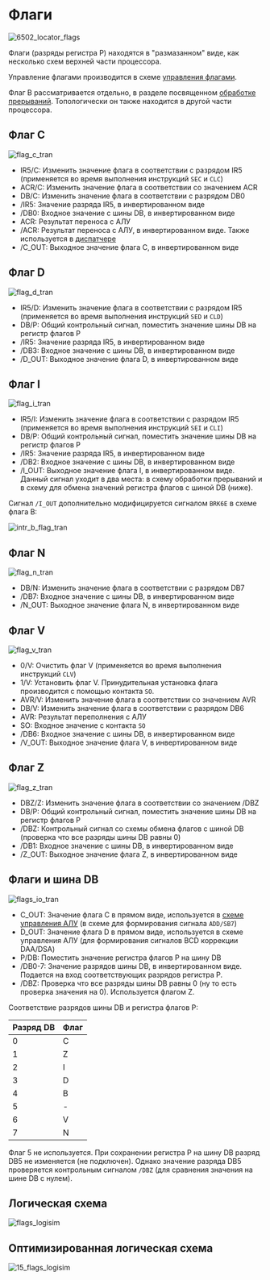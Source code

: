 # Флаги

![6502_locator_flags](/BreakingNESWiki/imgstore/6502/6502_locator_flags.jpg)

Флаги (разряды регистра P) находятся в "размазанном" виде, как несколько схем верхней части процессора.

Управление флагами производится в схеме [управления флагами](flags_control.md).

Флаг B рассматривается отдельно, в разделе посвященном [обработке прерываний](interrupts.md). Топологически он также находится в другой части процессора.

## Флаг C

![flag_c_tran](/BreakingNESWiki/imgstore/6502/flag_c_tran.jpg)

- IR5/C: Изменить значение флага в соответствии с разрядом IR5 (применяется во время выполнения инструкций `SEC` и `CLC`)
- ACR/C: Изменить значение флага в соответствии со значением ACR
- DB/C: Изменить значение флага в соответствии с разрядом DB0
- /IR5: Значение разряда IR5, в инвертированном виде
- /DB0: Входное значение с шины DB, в инвертированном виде
- ACR: Результат переноса с АЛУ
- /ACR: Результат переноса с АЛУ, в инвертированном виде. Также используется в [диспатчере](dispatch.md)
- /C_OUT: Выходное значение флага C, в инвертированном виде

## Флаг D

![flag_d_tran](/BreakingNESWiki/imgstore/6502/flag_d_tran.jpg)

- IR5/D: Изменить значение флага в соответствии с разрядом IR5 (применяется во время выполнения инструкций `SED` и `CLD`)
- DB/P: Общий контрольный сигнал, поместить значение шины DB на регистр флагов P
- /IR5: Значение разряда IR5, в инвертированном виде
- /DB3: Входное значение с шины DB, в инвертированном виде
- /D_OUT: Выходное значение флага D, в инвертированном виде

## Флаг I

![flag_i_tran](/BreakingNESWiki/imgstore/6502/flag_i_tran.jpg)

- IR5/I: Изменить значение флага в соответствии с разрядом IR5 (применяется во время выполнения инструкций `SEI` и `CLI`)
- DB/P: Общий контрольный сигнал, поместить значение шины DB на регистр флагов P
- /IR5: Значение разряда IR5, в инвертированном виде
- /DB2: Входное значение с шины DB, в инвертированном виде
- /I_OUT: Выходное значение флага I, в инвертированном виде. Данный сигнал уходит в два места: в схему обработки прерываний и в схему для обмена значений регистра флагов с шиной DB (ниже).

Сигнал `/I_OUT` дополнительно модифицируется сигналом `BRK6E` в схеме флага B:

![intr_b_flag_tran](/BreakingNESWiki/imgstore/intr_b_flag_tran.jpg)

## Флаг N

![flag_n_tran](/BreakingNESWiki/imgstore/6502/flag_n_tran.jpg)

- DB/N: Изменить значение флага в соответствии с разрядом DB7
- /DB7: Входное значение с шины DB, в инвертированном виде
- /N_OUT: Выходное значение флага N, в инвертированном виде

## Флаг V

![flag_v_tran](/BreakingNESWiki/imgstore/6502/flag_v_tran.jpg)

- 0/V: Очистить флаг V (применяется во время выполнения инструкций `CLV`)
- 1/V: Установить флаг V. Принудительная установка флага производится с помощью контакта `SO`.
- AVR/V: Изменить значение флага в соответствии со значением AVR
- DB/V: Изменить значение флага в соответствии с разрядом DB6
- AVR: Результат переполнения с АЛУ
- SO: Входное значение с контакта `SO`
- /DB6: Входное значение с шины DB, в инвертированном виде
- /V_OUT: Выходное значение флага V, в инвертированном виде

## Флаг Z

![flag_z_tran](/BreakingNESWiki/imgstore/6502/flag_z_tran.jpg)

- DBZ/Z: Изменить значение флага в соответствии со значением /DBZ
- DB/P: Общий контрольный сигнал, поместить значение шины DB на регистр флагов P
- /DBZ: Контрольный сигнал со схемы обмена флагов с шиной DB (проверка что все разряды шины DB равны 0)
- /DB1: Входное значение с шины DB, в инвертированном виде
- /Z_OUT: Выходное значение флага Z, в инвертированном виде

## Флаги и шина DB

![flags_io_tran](/BreakingNESWiki/imgstore/6502/flags_io_tran.jpg)

- С_OUT: Значение флага C в прямом виде, используется в [схеме управления АЛУ](alu_control.md) (в схеме для формирования сигнала `ADD/SB7`)
- D_OUT: Значение флага D в прямом виде, используется в схеме управления АЛУ (для формирования сигналов BCD коррекции DAA/DSA)
- P/DB: Поместить значение регистра флагов P на шину DB
- /DB0-7: Значение разрядов шины DB, в инвертированном виде. Подается на вход соответствующих разрядов регистра P.
- /DBZ: Проверка что все разряды шины DB равны 0 (ну то есть проверка значения на 0). Используется флагом Z.

Соответствие разрядов шины DB и регистра флагов P:

|Разряд DB|Флаг|
|---|---|
|0|C|
|1|Z|
|2|I|
|3|D|
|4|B|
|5|-|
|6|V|
|7|N|

Флаг 5 не используется. При сохранении регистра P на шину DB разряд DB5 не изменяется (не подключен). Однако значение разряда DB5 проверяется контрольным сигналом `/DBZ` (для сравнения значения на шине DB с нулем).

## Логическая схема

![flags_logisim](/BreakingNESWiki/imgstore/logisim/flags_logisim.jpg)

## Оптимизированная логическая схема

![15_flags_logisim](/BreakingNESWiki/imgstore/6502/ttlworks/15_flags_logisim.png)
